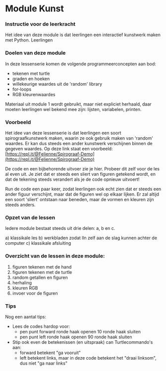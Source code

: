 # Module Kunst

### Instructie voor de leerkracht

Het idee van deze module is dat leerlingen een interactief kunstwerk maken met Python. Leerlingen

### Doelen van deze module

In deze lessenserie komen de volgende programmeerconcepten aan bod:

* tekenen met turtle
* graden en hoeken
* willekeurige waardes uit de 'random' library
* for-loops
* RGB kleurenwaardes

Materiaal uit module 1 wordt gebruikt, maar niet expliciet herhaald, daar moeten leerlingen wel bekend mee zijn: lijsten, variabelen, printen.

### Voorbeeld

Het idee van deze lessenserie is dat leerlingen een soort spirograafkunstwerk maken, waarin ze ook gebruik maken van 'random' waardes. Er kan dus steeds een ander kunstwerk verschijnen binnen de gegeven waardes. Op deze link staat een voorbeeld: [https://repl.it/@Felienne/Spirograaf-Demo](https://repl.it/@Felienne/Spirograaf-Demo)

De code en een bijbehorende uitvoer zie je hier. Probeer dit zelf voor de les al even uit. Je ziet dat er steeds een sliert van figuren getekend wordt, en dat de tekening steeds verandert als je de code opnieuw uitvoert!

Run de code een paar keer, zodat leerlingen ook echt zien dat er steeds een ander figuur verschijnt, maar dat de figuren wel op elkaar lijken. Er zal altijd een soort 'sliert' ontstaan naar beneden, maar de vormen en kleuren zijn steeds anders.

### Opzet van de lessen

Iedere module bestaat steeds uit drie delen: a, b en c.

a\) klassikale les b\) werkbladen zodat lln zelf aan de slag kunnen achter de computer c\) klassikale afsluiting

### Overzicht van de lessen in deze module:

1. figuren tekenen met de hand
2. figuren tekenen met de turtle
3. random getallen en figuren
4. herhaling
5. kleuren RGB
6. invoer voor de figuren

### Tips

Nog een aantal tips:

* Lees de codes hardop voor:
  * pen punt forward ronde haak openen 10 ronde haak sluiten
  * pen punt left ronde haak openen 90 ronde haak sluiten
* Stip ook even de betekenissen \(en uitspraak\) can Turtlecommando's aan:
  * forward betekent "ga vooruit"
  * left betekent links, maar in deze code betekent het "draai linksom", dus niet "ga naar links"


